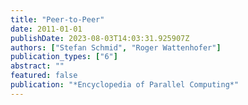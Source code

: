 ```yaml
---
title: "Peer-to-Peer"
date: 2011-01-01
publishDate: 2023-08-03T14:03:31.925907Z
authors: ["Stefan Schmid", "Roger Wattenhofer"]
publication_types: ["6"]
abstract: ""
featured: false
publication: "*Encyclopedia of Parallel Computing*"
---
```


